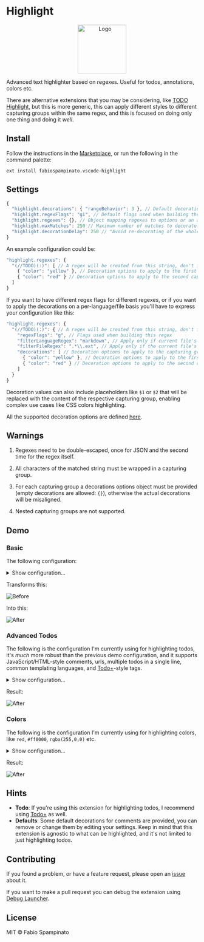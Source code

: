 # Highlight

<p align="center">
  <img src="https://raw.githubusercontent.com/fabiospampinato/vscode-highlight/master/resources/logo.png" width="128" alt="Logo">
</p>

Advanced text highlighter based on regexes. Useful for todos, annotations, colors etc.

There are alternative extensions that you may be considering, like [TODO Highlight](https://marketplace.visualstudio.com/items?itemName=wayou.vscode-todo-highlight), but this is more generic, this can apply different styles to different capturing groups within the same regex, and this is focused on doing only one thing and doing it _well_.

## Install

Follow the instructions in the [Marketplace](https://marketplace.visualstudio.com/items?itemName=fabiospampinato.vscode-highlight), or run the following in the command palette:

```shell
ext install fabiospampinato.vscode-highlight
```

## Settings

```js
{
  "highlight.decorations": { "rangeBehavior": 3 }, // Default decorations from which all others inherit from
  "highlight.regexFlags": "gi", // Default flags used when building the regexes
  "highlight.regexes": {}, // Object mapping regexes to options or an array of decorations to apply to the capturing groups
  "highlight.maxMatches": 250 // Maximum number of matches to decorate per regex, in order not to crash the app with accidental cathastropic regexes
  "highlight.decorationDelay": 250 // "Avoid re-decorating of the whole document on each key press, by delaying the trigger for decoration in milliseconds"
}
```

An example configuration could be:

```js
"highlight.regexes": {
  "(//TODO)(:)": [ // A regex will be created from this string, don't forget to double escape it
    { "color": "yellow" }, // Decoration options to apply to the first capturing group, in this case "//TODO"
    { "color": "red" } // Decoration options to apply to the second capturing group, in this case ":"
  ]
}
```

If you want to have different regex flags for different regexes, or if you want to apply the decorations on a per-language/file basis you'll have to express your configuration like this:

```js
"highlight.regexes": {
  "(//TODO)(:)": { // A regex will be created from this string, don't forget to double escape it
    "regexFlags": "g", // Flags used when building this regex
    "filterLanguageRegex": "markdown", // Apply only if current file's language matches this regex. Requires double escaping
    "filterFileRegex": ".*\\.ext", // Apply only if the current file's path matches this regex. Requires double escaping
    "decorations": [ // Decoration options to apply to the capturing groups
      { "color": "yellow" }, // Decoration options to apply to the first capturing group, in this case "//TODO"
      { "color": "red" } // Decoration options to apply to the second capturing group, in this case ":"
    ]
  }
}
```

Decoration values can also include placeholders like `$1` or `$2` that will be replaced with the content of the respective capturing group, enabling complex use cases like CSS colors highlighting.

All the supported decoration options are defined [here](https://code.visualstudio.com/docs/extensionAPI/vscode-api#DecorationRenderOptions).

## Warnings

1. Regexes need to be double-escaped, once for JSON and the second time for the regex itself.

2. All characters of the matched string must be wrapped in a capturing group.

3. For each capturing group a decorations options object must be provided (empty decorations are allowed: `{}`), otherwise the actual decorations will be misaligned.

4. Nested capturing groups are not supported.

## Demo

### Basic

The following configuration:

<details>
<summary>Show configuration...</summary>

```js
"highlight.regexes": {
  "(// ?TODO:?)(.*)": [
    {
      "overviewRulerColor": "#ffcc00",
      "backgroundColor": "#ffcc00",
      "color": "#1f1f1f",
      "fontWeight": "bold"
    },
    {
      "backgroundColor": "#d9ad00",
      "color": "#1f1f1f"
    }
  ],
  "(// ?FIXME:?)(.*)": [
    {
      "overviewRulerColor": "#ff0000",
      "backgroundColor": "#ff0000",
      "color": "#1f1f1f",
      "fontWeight": "bold"
    },
    {
      "backgroundColor": "#d90000",
      "color": "#1f1f1f"
    }
  ],
  "(// )(@\\w+)": [
    {},
    {
      "color": "#4de0ff"
    }
  ]
}
```

</details>

Transforms this:

![Before](resources/demo/before.png)

Into this:

![After](resources/demo/after.png)

### Advanced Todos

The following is the configuration I'm currently using for highlighting todos, it's _much_ more robust than the previous demo configuration, and it supports JavaScript/HTML-style comments, urls, multiple todos in a single line, common templating languages, and [Todo+](https://marketplace.visualstudio.com/items?itemName=fabiospampinato.vscode-todo-plus)-style tags.

<details>
<summary>Show configuration...</summary>

```js
"highlight.regexFlags": "gi",
"highlight.regexes": {
  "((?:<!-- *)?(?:#|// @|//|./\\*+|<!--|--|\\* @|{!|{{!--|{{!) *TODO(?:\\s*\\([^)]+\\))?:?)((?!\\w)(?: *-->| *\\*/| *!}| *--}}| *}}|(?= *(?:[^:]//|/\\*+|<!--|@|--|{!|{{!--|{{!))|(?: +[^\\n@]*?)(?= *(?:[^:]//|/\\*+|<!--|@|--(?!>)|{!|{{!--|{{!))|(?: +[^@\\n]+)?))": {
    "filterFileRegex": ".*(?<!CHANGELOG.md)$",
    "decorations": [
      {
        "overviewRulerColor": "#ffcc00",
        "backgroundColor": "#ffcc00",
        "color": "#1f1f1f",
        "fontWeight": "bold"
      },
      {
        "backgroundColor": "#ffcc00",
        "color": "#1f1f1f"
      }
    ]
  },
  "((?:<!-- *)?(?:#|// @|//|./\\*+|<!--|--|\\* @|{!|{{!--|{{!) *(?:FIXME|FIX|BUG|UGLY|DEBUG|HACK)(?:\\s*\\([^)]+\\))?:?)((?!\\w)(?: *-->| *\\*/| *!}| *--}}| *}}|(?= *(?:[^:]//|/\\*+|<!--|@|--|{!|{{!--|{{!))|(?: +[^\\n@]*?)(?= *(?:[^:]//|/\\*+|<!--|@|--(?!>)|{!|{{!--|{{!))|(?: +[^@\\n]+)?))": {
    "filterFileRegex": ".*(?<!CHANGELOG.md)$",
    "decorations": [
      {
        "overviewRulerColor": "#cc0000",
        "backgroundColor": "#cc0000",
        "color": "#1f1f1f",
        "fontWeight": "bold"
      },
      {
        "backgroundColor": "#cc0000",
        "color": "#1f1f1f"
      }
    ]
  },
  "((?:<!-- *)?(?:#|// @|//|./\\*+|<!--|--|\\* @|{!|{{!--|{{!) *(?:REVIEW|OPTIMIZE|TSC)(?:\\s*\\([^)]+\\))?:?)((?!\\w)(?: *-->| *\\*/| *!}| *--}}| *}}|(?= *(?:[^:]//|/\\*+|<!--|@|--|{!|{{!--|{{!))|(?: +[^\\n@]*?)(?= *(?:[^:]//|/\\*+|<!--|@|--(?!>)|{!|{{!--|{{!))|(?: +[^@\\n]+)?))": {
    "filterFileRegex": ".*(?<!CHANGELOG.md)$",
    "decorations": [
      {
        "overviewRulerColor": "#00ccff",
        "backgroundColor": "#00ccff",
        "color": "#1f1f1f",
        "fontWeight": "bold"
      },
      {
        "backgroundColor": "#00ccff",
        "color": "#1f1f1f"
      }
    ]
  },
  "((?:<!-- *)?(?:#|// @|//|./\\*+|<!--|--|\\* @|{!|{{!--|{{!) *(?:IDEA)(?:\\s*\\([^)]+\\))?:?)((?!\\w)(?: *-->| *\\*/| *!}| *--}}| *}}|(?= *(?:[^:]//|/\\*+|<!--|@|--|{!|{{!--|{{!))|(?: +[^\\n@]*?)(?= *(?:[^:]//|/\\*+|<!--|@|--(?!>)|{!|{{!--|{{!))|(?: +[^@\\n]+)?))": {
    "filterFileRegex": ".*(?<!CHANGELOG.md)$",
    "decorations": [
      {
        "overviewRulerColor": "#cc00cc",
        "backgroundColor": "#cc00cc",
        "color": "#1f1f1f",
        "fontWeight": "bold"
      },
      {
        "backgroundColor": "#cc00cc",
        "color": "#1f1f1f"
      }
    ]
  }
}
```

</details>

Result:

![After](resources/demo/after_adv.png)

### Colors

The following is the configuration I'm currently using for highlighting colors, like `red`, `#ff0000`, `rgba(255,0,0)` etc.

<details>
<summary>Show configuration...</summary>

```js
"highlight.regexFlags": "gi",
"highlight.regexes": {
  "(?<!\\w)(#[a-f0-9]{3,4}|#[a-f0-9]{6}|#[a-f0-9]{8}|rgba?\\s*\\([^)]*?\\)|hsla?\\s*\\([^)]*?\\)|aliceblue|antiquewhite|aqua|aquamarine|azure|beige|bisque|black|blanchedalmond|blue|blueviolet|brown|burlywood|cadetblue|chartreuse|chocolate|coral|cornflowerblue|cornsilk|crimson|cyanaqua|darkblue|darkcyan|darkgoldenrod|darkgray|darkgreen|darkgrey|darkkhaki|darkmagenta|darkolivegreen|darkorange|darkorchid|darkred|darksalmon|darkseagreen|darkslateblue|darkslategray|darkslategrey|darkturquoise|darkviolet|deeppink|deepskyblue|dimgray|dimgrey|dodgerblue|firebrick|floralwhite|forestgreen|fuchsia|gainsboro|ghostwhite|gold|goldenrod|gray|green|greenyellow|grey|honeydew|hotpink|indianred|indigo|ivory|khaki|lavender|lavenderblush|lawngreen|lemonchiffon|lightblue|lightcoral|lightcyan|lightgoldenrodyellow|lightgray|lightgreen|lightgrey|lightpink|lightsalmon|lightseagreen|lightskyblue|lightslategray|lightslategrey|lightsteelblue|lightyellow|lime|limegreen|linen|magenta|maroon|mediumaquamarine|mediumblue|mediumorchid|mediumpurple|mediumseagreen|mediumslateblue|mediumspringgreen|mediumturquoise|mediumvioletred|midnightblue|mintcream|mistyrose|moccasin|navajowhite|navy|oldlace|olive|olivedrab|orange|orangered|orchid|palegoldenrod|palegreen|paleturquoise|palevioletred|papayawhip|peachpuff|peru|pink|plum|powderblue|purple|rebeccapurple|red|rosybrown|royalblue|saddlebrown|salmon|sandybrown|seagreen|seashell|sienna|silver|skyblue|slateblue|slategray|slategrey|snow|springgreen|tan|teal|thistle|turquoise|violet|wheat|white|whitesmoke|yellow|yellowgreen)(?!\\w)": [
    {
      "rangeBehavior": 1,
      "borderWidth": "1px",
      "borderColor": "$1",
      "borderStyle": "solid"
    }
  ]
}
```

</details>

Result:

![After](resources/demo/after_colors.png)

## Hints

- **Todo**: If you're using this extension for highlighting todos, I recommend using [Todo+](https://marketplace.visualstudio.com/items?itemName=fabiospampinato.vscode-todo-plus) as well.
- **Defaults**: Some default decorations for comments are provided, you can remove or change them by editing your settings. Keep in mind that this extension is agnostic to what can be highlighted, and it's not limited to just highlighting todos.

## Contributing

If you found a problem, or have a feature request, please open an [issue](https://github.com/fabiospampinato/vscode-highlight/issues) about it.

If you want to make a pull request you can debug the extension using [Debug Launcher](https://marketplace.visualstudio.com/items?itemName=fabiospampinato.vscode-debug-launcher).

## License

MIT © Fabio Spampinato
